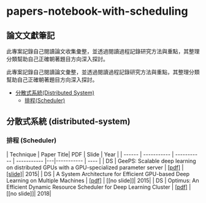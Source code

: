 # papers-notebook-with-scheduling

## 論文文獻筆記

此專案記錄自己閱讀論文收集彙整，並透過閱讀過程記錄研究方法與重點，其整理分類幫助自己正確朝著題目方向深入探討。



此專案記錄自己閱讀論文彙整，並透過閱讀過程記錄研究方法與重點，其整理分類幫助自己正確朝著題目方向深入探討。


* [分散式系統(Distributed System)](#分散式系統distributed-system)
    * [排程(Scheduler)](#排程scheduler)

## 分散式系統 (distributed-system)

### 排程 (Scheduler) 
| Technique | Paper Title| PDF | Slide | Year |
| ------ | ----------- | ----------- | ----------- |---|----------- | ---- |
| DS | GeePS: Scalable deep learning on distributed GPUs with a GPU-specialized parameter server |  [[pdf]](http://www.pdl.cmu.edu/PDL-FTP/CloudComputing/GeePS-cui-eurosys16.pdf) | [[slide]](https://www.cs.cmu.edu/~hzhang2/projects/GeePS/slides.pdf)| 2015|
| DS | A System Architecture for Efficient GPU-based Deep Learning on Multiple Machines |  [[pdf]](https://i.cs.hku.hk/~cwu/papers/yhpeng-eurosys18.pdf) | [[no slide]]| 2015|
| DS | Optimus: An Efficient Dynamic Resource Scheduler for Deep Learning Cluster |  [[pdf]](https://arxiv.org/pdf/1512.06216.pdf ) | [[no slide]]| 2018|



